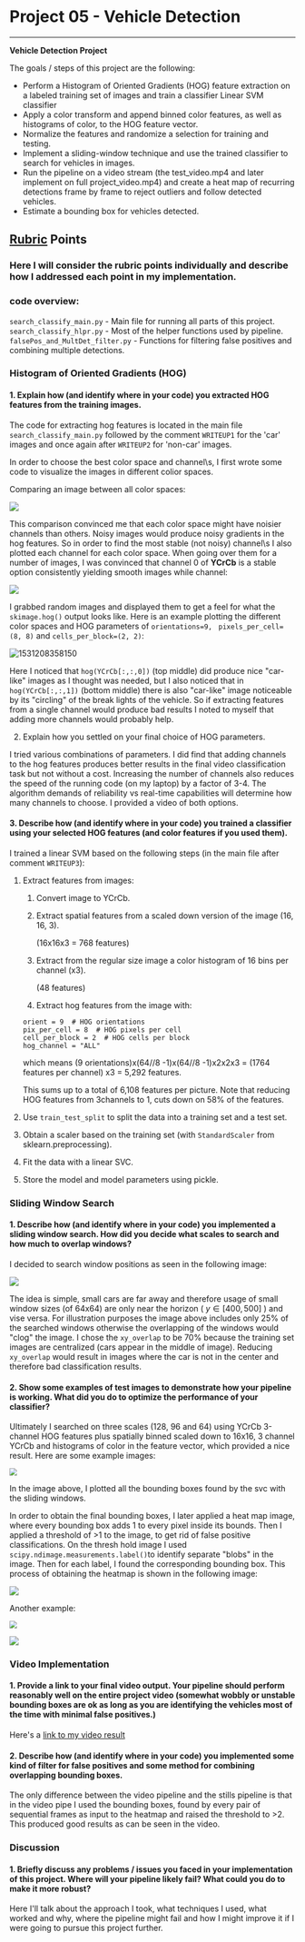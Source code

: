 # Project 05 - Vehicle Detection

---

**Vehicle Detection Project**

The goals / steps of this project are the following:

* Perform a Histogram of Oriented Gradients (HOG) feature extraction on a labeled training set of images and train a classifier Linear SVM classifier
* Apply a color transform and append binned color features, as well as histograms of color, to the HOG feature vector. 
* Normalize the features and randomize a selection for training and testing.
* Implement a sliding-window technique and use the trained classifier to search for vehicles in images.
* Run the pipeline on a video stream (the test_video.mp4 and later implement on full project_video.mp4) and create a heat map of recurring detections frame by frame to reject outliers and follow detected vehicles.
* Estimate a bounding box for vehicles detected.



## [Rubric](https://review.udacity.com/#!/rubrics/513/view) Points
### Here I will consider the rubric points individually and describe how I addressed each point in my implementation.  

### code overview:

`search_classify_main.py` - Main file for running all parts of this project.
`search_classify_hlpr.py` - Most of the helper functions used by pipeline.
`falsePos_and_MultDet_filter.py` - Functions for filtering false positives and combining multiple detections.

### Histogram of Oriented Gradients (HOG)

#### 1. Explain how (and identify where in your code) you extracted HOG features from the training images.

The code for extracting hog features is located in the main file `search_classify_main.py` followed by the comment `WRITEUP1` for the 'car' images and once again after `WRITEUP2`  for 'non-car' images.

In order to choose the best color space and channel\s, I first wrote some code to visualize the images in different colior spaces.

Comparing an image between all color spaces:

![](writeup_images\all_color_channels.png)

This comparison convinced me that each color space might have noisier channels than others. Noisy images would produce noisy gradients in the hog features. So in order to find the most stable (not noisy) channel\s I also plotted each channel for each color space. When going over them for a number of images, I was convinced that channel 0 of **YCrCb** is a stable option consistently yielding smooth images while channel:

![](C:\Users\ROEE\GitProjects\ObjectDetection\ObjDet\writeup_images\YCrCb_channels.png)

I grabbed random images and displayed them to get a feel for what the `skimage.hog()` output looks like. Here is an example plotting the different color spaces and HOG parameters of `orientations=9, ` `pixels_per_cell=(8, 8)` and `cells_per_block=(2, 2)`:

![1531208358150](C:\Users\ROEE\GitProjects\ObjectDetection\ObjDet\writeup_images\hogImages)

Here I noticed that `hog(YCrCb[:,:,0])` (top middle) did produce nice "car-like" images as I thought was needed, but I also noticed that in `hog(YCrCb[:,:,1])`  (bottom middle) there is also "car-like" image noticeable by its "circling" of the break lights of the vehicle. So if extracting features from a single channel would produce bad results I noted to myself that adding more channels would probably help.

2. Explain how you settled on your final choice of HOG parameters.

I tried various combinations of parameters. I did find that adding channels to the hog features produces better results in the final video classification task but not without a cost. Increasing the number of channels also reduces the speed of the running code (on my laptop) by a factor of 3-4. The algorithm demands of reliability vs real-time capabilities will determine how many channels to choose. I provided a video of both options.

#### 3. Describe how (and identify where in your code) you trained a classifier using your selected HOG features (and color features if you used them).

I trained a linear SVM based on the following steps (in the main file after comment `WRITEUP3`):

1. Extract features from images:

   1. Convert image to YCrCb.

   2. Extract spatial features from a scaled down version of the image (16, 16, 3).

      (16x16x3 = 768 features)

   3. Extract from the regular size image a color histogram of 16 bins per channel (x3).

      (48 features)

   4. Extract hog features from the image with:

     ```
     orient = 9  # HOG orientations
     pix_per_cell = 8  # HOG pixels per cell
     cell_per_block = 2  # HOG cells per block
     hog_channel = "ALL"
     ```
     which means (9 orientations)x(64//8 -1)x(64//8 -1)x2x2x3 = (1764 features per channel) x3 = 5,292 features.

   This sums up to a total of 6,108 features per picture. Note that reducing HOG features from 3channels to 1, cuts down on 58% of the features.

2. Use `train_test_split` to split the data into a training set and a test set.

3. Obtain a scaler based on the training set (with `StandardScaler` from sklearn.preprocessing).

4. Fit the data with a linear SVC.

5. Store the model and model parameters using pickle.

### Sliding Window Search

#### 1. Describe how (and identify where in your code) you implemented a sliding window search.  How did you decide what scales to search and how much to overlap windows?

I decided to search window positions as seen in the following image:

![](writeup_images\searchAreaAndGrid.png)

The idea is simple, small cars are far away and therefore usage of small window sizes (of 64x64) are only near the horizon ( $y \in [400,500]$ ) and vise versa. For illustration purposes the image above includes only 25% of the searched windows otherwise the overlapping of the windows would "clog" the image. I chose the `xy_overlap` to be 70% because the training set images are centralized (cars appear in the middle of image). Reducing `xy_overlap` would result in images where the car is not in the center and therefore bad classification results.

#### 2. Show some examples of test images to demonstrate how your pipeline is working.  What did you do to optimize the performance of your classifier?

Ultimately I searched on three scales (128, 96 and 64) using YCrCb 3-channel HOG features plus spatially binned scaled down to 16x16, 3 channel YCrCb and histograms of color in the feature vector, which provided a nice result.  Here are some example images:

<img src="output_images\test1_scvModel_spatSz16_hogAll_allBBox.png" style="zoom:80%" />

In the image above, I plotted all the bounding boxes found by the svc with the sliding windows.

In order to obtain the final bounding boxes, I later applied a heat map image, where every bounding box adds 1 to every pixel inside its bounds. Then I applied a threshold of >1 to the image, to get rid of false positive classifications. On the thresh hold image I used `scipy.ndimage.measurements.label()`to identify separate "blobs" in the image. Then for each label, I found the corresponding bounding box. This process of obtaining the heatmap is shown in the following image:

![](output_images\test1_scvModel_spatSz16_hogAll_heatMapFiltered.png)

Another example:

<img src="output_images\test6_scvModel_spatSz16_hogAll_allBBox.png" style="zoom:80%" />


![](output_images\test6_heatMapFiltered.png)



### Video Implementation

#### 1. Provide a link to your final video output.  Your pipeline should perform reasonably well on the entire project video (somewhat wobbly or unstable bounding boxes are ok as long as you are identifying the vehicles most of the time with minimal false positives.)
Here's a [link to my video result](test_video_full_scvModel_spatSz16_hogAll_out.mp4)


#### 2. Describe how (and identify where in your code) you implemented some kind of filter for false positives and some method for combining overlapping bounding boxes.

The only difference between the video pipeline and the stills pipeline is that in the video pipe I used the bounding boxes, found by every pair of sequential frames as input to the heatmap and raised the threshold to >2. This produced good results as can be seen in the video.



### Discussion

#### 1. Briefly discuss any problems / issues you faced in your implementation of this project.  Where will your pipeline likely fail?  What could you do to make it more robust?

Here I'll talk about the approach I took, what techniques I used, what worked and why, where the pipeline might fail and how I might improve it if I were going to pursue this project further.  

